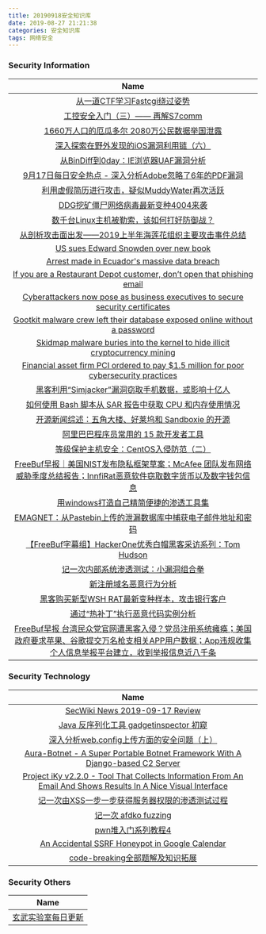 ```yaml
---
title: 20190918安全知识库
date: 2019-08-27 21:21:38
categories: 安全知识库
tags: 网络安全
---
```

### 						        							Security Information
|                             Name                                    |
| :----------------------------------------------------------: |
|[从一道CTF学习Fastcgi绕过姿势](https://www.anquanke.com/post/id/186186)|
|[工控安全入门（三）—— 再解S7comm](https://www.anquanke.com/post/id/186587)|
|[1660万人口的厄瓜多尔 2080万公民数据举国泄露](https://www.anquanke.com/post/id/186734)|
|[深入探索在野外发现的iOS漏洞利用链（六）](https://www.anquanke.com/post/id/186424)|
|[从BinDiff到0day：IE浏览器UAF漏洞分析](https://www.anquanke.com/post/id/186551)|
|[9月17日每日安全热点 - 深入分析Adobe忽略了6年的PDF漏洞](https://www.anquanke.com/post/id/186713)|
|[利用虚假简历进行攻击，疑似MuddyWater再次活跃](https://www.secpulse.com/archives/112632.html)|
|[DDG挖矿僵尸网络病毒最新变种4004来袭](https://www.secpulse.com/archives/112589.html)|
|[数千台Linux主机被勒索，该如何打好防御战？](https://www.secpulse.com/archives/112575.html)|
|[从剖析攻击面出发——2019上半年海莲花组织主要攻击事件总结](http://blog.nsfocus.net/summary-major-attack-events-apt32-tissue-2019/)|
|[US sues Edward Snowden over new book](https://www.zdnet.com/article/us-sues-edward-snowden-over-new-book/#ftag=RSSbaffb68)|
|[Arrest made in Ecuador's massive data breach](https://www.zdnet.com/article/arrest-made-in-ecuadors-massive-data-breach/#ftag=RSSbaffb68)|
|[If you are a Restaurant Depot customer, don’t open that phishing email](https://www.zdnet.com/article/if-you-are-a-restaurant-depot-customer-dont-open-that-phishing-email/#ftag=RSSbaffb68)|
|[Cyberattackers now pose as business executives to secure security certificates](https://www.zdnet.com/article/cyberattackers-now-pose-as-executives-to-secure-security-certificates/#ftag=RSSbaffb68)|
|[Gootkit malware crew left their database exposed online without a password](https://www.zdnet.com/article/gootkit-malware-crew-left-their-database-exposed-online-without-a-password/#ftag=RSSbaffb68)|
|[Skidmap malware buries into the kernel to hide illicit cryptocurrency mining](https://www.zdnet.com/article/skidmap-malware-buries-into-the-kernel-to-hide-cryptocurrency-mining/#ftag=RSSbaffb68)|
|[Financial asset firm PCI ordered to pay $1.5 million for poor cybersecurity practices](https://www.zdnet.com/article/company-ordered-to-pay-1-5-million-for-poor-cybersecurity-practices/#ftag=RSSbaffb68)|
|[黑客利用“Simjacker”漏洞窃取手机数据，或影响十亿人](https://linux.cn/article-11353-1.html?utm_source=rss&utm_medium=rss)|
|[如何使用 Bash 脚本从 SAR 报告中获取 CPU 和内存使用情况](https://linux.cn/article-11352-1.html?utm_source=rss&utm_medium=rss)|
|[开源新闻综述：五角大楼、好莱坞和 Sandboxie 的开源](https://linux.cn/article-11351-1.html?utm_source=rss&utm_medium=rss)|
|[阿里巴巴程序员常用的 15 款开发者工具](https://linux.cn/article-11350-1.html?utm_source=rss&utm_medium=rss)|
|[等级保护主机安全：CentOS入侵防范（二）](https://www.freebuf.com/articles/terminal/213480.html)|
|[FreeBuf早报｜美国NIST发布隐私框架草案；McAfee 团队发布网络威胁季度总结报告；InnfiRat恶意软件窃取数字货币以及数字钱包信息](https://www.freebuf.com/news/214536.html)|
|[用windows打造自己精简便捷的渗透工具集](https://www.freebuf.com/sectool/213459.html)|
|[EMAGNET：从Pastebin上传的泄漏数据库中捕获电子邮件地址和密码](https://www.freebuf.com/sectool/213048.html)|
|[【FreeBuf字幕组】HackerOne优秀白帽黑客采访系列：Tom Hudson](https://www.freebuf.com/video/214000.html)|
|[记一次内部系统渗透测试：小漏洞组合拳](https://www.freebuf.com/articles/web/213675.html)|
|[新注册域名恶意行为分析](https://www.freebuf.com/articles/network/212792.html)|
|[黑客购买新型WSH RAT最新变种样本，攻击银行客户](https://www.freebuf.com/articles/system/214269.html)|
|[通过“热补丁”执行恶意代码实例分析](https://www.freebuf.com/articles/others-articles/213520.html)|
|[FreeBuf早报  台湾民众党官网遭黑客入侵？党员注册系统瘫痪；美国政府要求苹果、谷歌提交万名枪支相关APP用户数据；App违规收集个人信息举报平台建立，收到举报信息近八千条](https://www.freebuf.com/news/214405.html)|

### 						        							Security  Technology
|                             Name                                    |
| :----------------------------------------------------------: |
|[SecWiki News 2019-09-17 Review](http://www.sec-wiki.com/?2019-09-17)|
|[Java 反序列化工具 gadgetinspector 初窥](https://paper.seebug.org/1034/)|
|[深入分析web.config上传方面的安全问题（上）](https://www.4hou.com/technology/20221.html)|
|[Aura-Botnet - A Super Portable Botnet Framework With A Django-based C2 Server](http://www.kitploit.com/2019/09/aura-botnet-super-portable-botnet.html)|
|[Project iKy v2.2.0 - Tool That Collects Information From An Email And Shows Results In A Nice Visual Interface](http://www.kitploit.com/2019/09/project-iky-v220-tool-that-collects.html)|
|[记一次由XSS一步一步获得服务器权限的渗透测试过程](http://xz.aliyun.com/t/6336)|
|[记一次 afdko fuzzing](http://xz.aliyun.com/t/6334)|
|[pwn堆入门系列教程4](http://xz.aliyun.com/t/6322)|
|[An Accidental SSRF Honeypot in Google Calendar](http://xz.aliyun.com/t/6327)|
|[code-breaking全部题解及知识拓展](http://xz.aliyun.com/t/6333)|

### 						        							Security  Others
|                             Name                                    |
| :----------------------------------------------------------: |
|[玄武实验室每日更新](https://weibo.com/p/1006065582522936/wenzhang?from=page_100606_profile&wvr=6&mod=wenzhangmore)|
